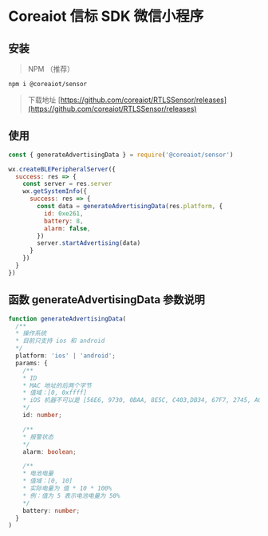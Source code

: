 # Coreaiot 信标 SDK 微信小程序

## 安装

> NPM （推荐）
```npm
npm i @coreaiot/sensor
```

> 下载地址
[https://github.com/coreaiot/RTLSSensor/releases](https://github.com/coreaiot/RTLSSensor/releases)

## 使用

```js
const { generateAdvertisingData } = require('@coreaiot/sensor')

wx.createBLEPeripheralServer({
  success: res => {
    const server = res.server
    wx.getSystemInfo({
      success: res => {
        const data = generateAdvertisingData(res.platform, {
          id: 0xe261,
          battery: 8,
          alarm: false,
        })
        server.startAdvertising(data)
      }
    })
  }
})
```

## 函数 generateAdvertisingData 参数说明
```ts
function generateAdvertisingData(
  /**
  * 操作系统
  * 目前只支持 ios 和 android
  */
  platform: 'ios' | 'android';
  params: {
    /**
    * ID
    * MAC 地址的后两个字节
    * 值域：[0, 0xffff]
    * iOS 机器不可以是 [56E6, 9730, 0BAA, 8E5C, C403,DB34, 67F7, 2745, ACCC, 2F61]
    */
    id: number;

    /**
    * 报警状态
    */
    alarm: boolean;

    /**
    * 电池电量
    * 值域：[0, 10]
    * 实际电量为 值 * 10 * 100%
    * 例：值为 5 表示电池电量为 50%
    */
    battery: number;
  }
)
```